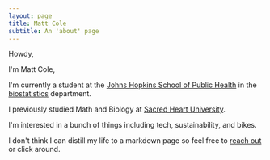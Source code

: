 ```yaml
---
layout: page
title: Matt Cole
subtitle: An 'about' page
---
```


Howdy,

I'm Matt Cole,

I'm currently a student at the [Johns Hopkins School of Public Health](https://www.jhsph.edu/) in the [biostatistics](http://www.jhsph.edu/departments/biostatistics/) department.

I previously studied Math and Biology at [Sacred Heart University](http://www.sacredheart.edu/).

I'm interested in a bunch of things including tech, sustainability, and bikes.

I don't think I can distill my life to a markdown page so feel free to
[reach out](https://mattkcole.com/contactme) or click around.
